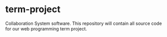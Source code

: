 # term-project
Collaboration System software. This repository will contain all source code for our web programming term project. 
